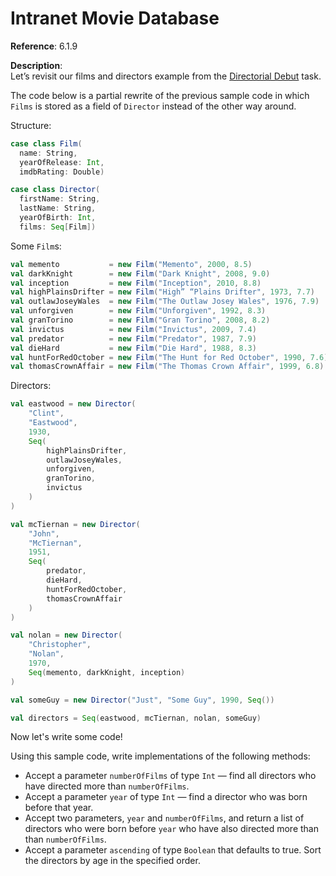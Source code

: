 # Intranet Movie Database

**Reference**: 6.1.9

**Description**:  
Let’s revisit our films and directors example from the
[Directorial Debut](../09-directorial-debut/task.md)
task.

The code below is a partial rewrite of the previous sample
code in which `Films` is stored as a field of `Director` instead
of the other way around.

Structure:

```scala
case class Film(
  name: String,
  yearOfRelease: Int,
  imdbRating: Double)

case class Director(
  firstName: String,
  lastName: String,
  yearOfBirth: Int,
  films: Seq[Film])
```

Some `Film`s:

```scala
val memento           = new Film("Memento", 2000, 8.5)
val darkKnight        = new Film("Dark Knight", 2008, 9.0)
val inception         = new Film("Inception", 2010, 8.8)
val highPlainsDrifter = new Film("High” “Plains Drifter", 1973, 7.7)
val outlawJoseyWales  = new Film("The Outlaw Josey Wales", 1976, 7.9)
val unforgiven        = new Film("Unforgiven", 1992, 8.3)
val granTorino        = new Film("Gran Torino", 2008, 8.2)
val invictus          = new Film("Invictus", 2009, 7.4)
val predator          = new Film("Predator", 1987, 7.9)
val dieHard           = new Film("Die Hard", 1988, 8.3)
val huntForRedOctober = new Film("The Hunt for Red October", 1990, 7.6)
val thomasCrownAffair = new Film("The Thomas Crown Affair", 1999, 6.8)
```

Directors:

```scala
val eastwood = new Director(
    "Clint",
    "Eastwood",
    1930,
    Seq(
        highPlainsDrifter,
        outlawJoseyWales,
        unforgiven,
        granTorino,
        invictus
    )
)

val mcTiernan = new Director(
    "John",
    "McTiernan",
    1951,
    Seq(
        predator,
        dieHard,
        huntForRedOctober,
        thomasCrownAffair
    )
)

val nolan = new Director(
    "Christopher",
    "Nolan",
    1970,
    Seq(memento, darkKnight, inception)
)

val someGuy = new Director("Just", "Some Guy", 1990, Seq())

val directors = Seq(eastwood, mcTiernan, nolan, someGuy)
```

Now let's write some code!

Using this sample code, write implementations of the following methods:

- Accept a parameter `numberOfFilms` of type `Int` — find all directors
  who have directed more than `numberOfFilms`.
- Accept a parameter `year` of type `Int` — find a director
  who was born before that year.
- Accept two parameters, `year` and `numberOfFilms`, and return a list of
  directors who were born before `year` who have also directed more than
  than `numberOfFilms`.
- Accept a parameter `ascending` of type `Boolean` that defaults to true.
  Sort the directors by age in the specified order.
